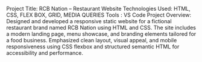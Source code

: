 Project Title: RCB Nation – Restaurant Website
Technologies Used: HTML, CSS, FLEX BOX, GRID, MEDIA QUERIES
Tools : VS Code
Project Overview: Designed and developed a responsive static website for a fictional restaurant brand named RCB Nation using HTML and CSS. The site includes a modern landing page, menu showcase, and branding elements tailored for a food business. Emphasized clean layout, visual appeal, and mobile responsiveness using CSS flexbox and structured semantic HTML for accessibility and performance.
